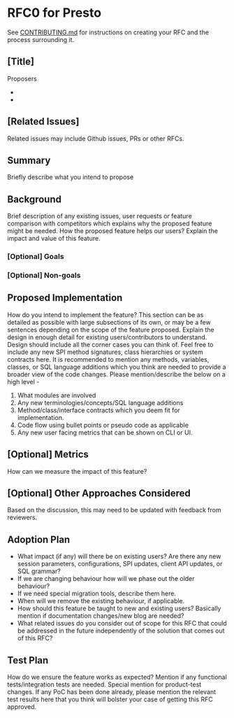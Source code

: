 # **RFC0 for Presto**

See [CONTRIBUTING.md](CONTRIBUTING.md) for instructions on creating your RFC and the process surrounding it.

## [Title]

Proposers

*
*

## [Related Issues]

Related issues may include Github issues, PRs or other RFCs.

## Summary

Briefly describe what you intend to propose

## Background

Brief description of any existing issues, user requests or feature comparison with competitors which explains why the proposed feature might be needed. How the proposed feature helps our users? Explain the impact and value of this feature.

### [Optional] Goals

### [Optional] Non-goals

## Proposed Implementation

How do you intend to implement the feature? This section can be as detailed as possible with large subsections of its own, or may be a few sentences depending on the scope of the feature proposed. Explain the design in enough detail for existing users/contributors to understand. Design should include all the corner cases you can think of. Feel free to include any new SPI method signatures, class hierarchies or system contracts here. It is recommended to mention any methods, variables, classes, or SQL language additions which you think are needed to provide a broader view of the code changes. Please mention/describe the below on a high level -

1. What modules are involved
2. Any new terminologies/concepts/SQL language additions
3. Method/class/interface contracts which you deem fit for implementation.
4. Code flow using bullet points or pseudo code as applicable
5. Any new user facing metrics that can be shown on CLI or UI.

## [Optional] Metrics

How can we measure the impact of this feature?

## [Optional] Other Approaches Considered

Based on the discussion, this may need to be updated with feedback from reviewers.

## Adoption Plan

- What impact (if any) will there be on existing users? Are there any new session parameters, configurations, SPI updates, client API updates, or SQL grammar?
- If we are changing behaviour how will we phase out the older behaviour?
- If we need special migration tools, describe them here.
- When will we remove the existing behaviour, if applicable.
- How should this feature be taught to new and existing users? Basically mention if documentation changes/new blog are needed?
- What related issues do you consider out of scope for this RFC that could be addressed in the future independently of the solution that comes out of this RFC?

## Test Plan

How do we ensure the feature works as expected? Mention if any functional tests/integration tests are needed. Special mention for product-test changes. If any PoC has been done already, please mention the relevant test results here that you think will bolster your case of getting this RFC approved.